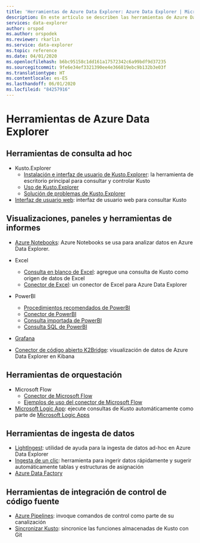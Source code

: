 ```yaml
---
title: 'Herramientas de Azure Data Explorer: Azure Data Explorer | Microsoft Docs'
description: En este artículo se describen las herramientas de Azure Data Explorer en Azure Data Explorer.
services: data-explorer
author: orspod
ms.author: orspodek
ms.reviewer: rkarlin
ms.service: data-explorer
ms.topic: reference
ms.date: 04/01/2020
ms.openlocfilehash: b6bc95158c1dd161a17572342c6a99bdf9d37235
ms.sourcegitcommit: 9fe6e34ef3321390ee4e366819ebc9b132b3e03f
ms.translationtype: HT
ms.contentlocale: es-ES
ms.lasthandoff: 06/01/2020
ms.locfileid: "84257916"
---
```

# <a name="azure-data-explorer-tools"></a>Herramientas de Azure Data Explorer

## <a name="ad-hoc-query-tools"></a>Herramientas de consulta ad hoc

* Kusto.Explorer
   * [Instalación e interfaz de usuario de Kusto.Explorer](./kusto-explorer.md): la herramienta de escritorio principal para consultar y controlar Kusto
   * [Uso de Kusto.Explorer](./kusto-explorer-using.md)
   * [Solución de problemas de Kusto.Explorer](kusto-explorer-troubleshooting.md)
* [Interfaz de usuario web](../../web-query-data.md): interfaz de usuario web para consultar Kusto

## <a name="visualizations-dashboards-and-reporting-tools"></a>Visualizaciones, paneles y herramientas de informes


* [Azure Notebooks](../../azure-notebooks.md): Azure Notebooks se usa para analizar datos en Azure Data Explorer.
* Excel
    * [Consulta en blanco de Excel](../../excel-blank-query.md): agregue una consulta de Kusto como origen de datos de Excel
    * [Conector de Excel](../../excel-connector.md): un conector de Excel para Azure Data Explorer 

* PowerBI

   * [Procedimientos recomendados de PowerBI](../../power-bi-best-practices.md)
   * [Conector de PowerBI](../../power-bi-connector.md)
   * [Consulta importada de PowerBI](../../power-bi-imported-query.md) 
   * [Consulta SQL de PowerBI](../../power-bi-sql-query.md)

* [Grafana](../../grafana.md)
* [Conector de código abierto K2Bridge](../../k2bridge.md): visualización de datos de Azure Data Explorer en Kibana

## <a name="orchestration-tools"></a>Herramientas de orquestación


* Microsoft Flow
    * [Conector de Microsoft Flow](../../flow.md)
    * [Ejemplos de uso del conector de Microsoft Flow](../../flow-usage.md)
* [Microsoft Logic App](./logicapps.md): ejecute consultas de Kusto automáticamente como parte de [Microsoft Logic Apps](https://docs.microsoft.com/azure/logic-apps/logic-apps-what-are-logic-apps)



## <a name="data-ingestion-tools"></a>Herramientas de ingesta de datos


* [LightIngest](../../lightingest.md): utilidad de ayuda para la ingesta de datos ad-hoc en Azure Data Explorer
* [Ingesta de un clic](../../ingest-data-one-click.md): herramienta para ingerir datos rápidamente y sugerir automáticamente tablas y estructuras de asignación
* [Azure Data Factory](azure-data-factory.md)


## <a name="source-control-integration-tools"></a>Herramientas de integración de control de código fuente

* [Azure Pipelines](../../devops.md): invoque comandos de control como parte de su canalización
* [Sincronizar Kusto](./synckusto.md): sincronice las funciones almacenadas de Kusto con Git
